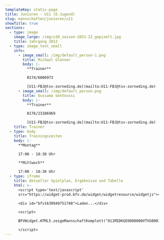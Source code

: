```yaml
---
templateKey: static-page
title: Junioren - U11 (E-Jugend)
slug: mannschaften/junioren/u11
showTitle: true
sections:
  - type: image
    image_large: /img/u10_saison-2021-22_gepixelt.jpg
    title: Jahrgang 2012
  - type: image_text_small
    info:
      - image_small: /img/default_person-1.png
        title: Michael Glonner
        body: |-
          **Trainer**

          0174/6006973

          [U11-FBJ@tsv-zorneding.de](mailto:U11-FBJ@tsv-zorneding.de)
      - image_small: /img/default_person.png
        title: Oussama Sentoussi
        body: |-
          **Trainer**

          0176/23106969

          [U11-FBJ@tsv-zorneding.de](mailto:U11-FBJ@tsv-zorneding.de)
    title: Trainer
  - type: body
    title: Trainingszeiten
    body: |-
      **Montag**

      17:00 - 18:30 Uhr

      **Mittwoch**

      17:00 - 18:30 Uhr
  - type: iframe
    title: Aktueller Spielplan, Ergebnisse und Tabelle
    html: >-
      <script type='text/javascript'
      src="https://widget-prod.bfv.de/widget/widgetresource/widgetjs"></script>

      <div id="bfv1630949751748">Laden...</div>

      <script>

      BFVWidget.HTML5.zeigeMannschaftKomplett("011MIDKGEO000000VTVG0001VTR8C1K7", "bfv1630949751748", { height: "800", width: "350", selectedTab:BFVWidget.HTML5.mannschaftTabs.spiele, colorResults: "undefined" , colorNav: "undefined" , colorClubName : "undefined" , backgroundNav: "undefined"});

      </script>
---
```


